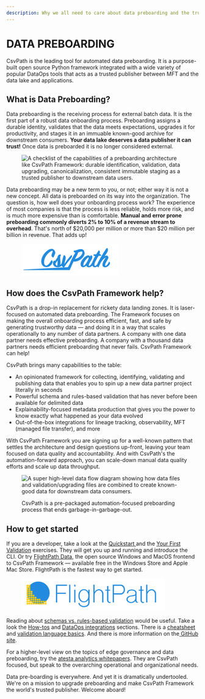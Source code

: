 ```yaml
---
description: Why we all need to care about data preboarding and the trusted publisher model
---
```


# DATA PREBOARDING

CsvPath is the leading tool for automated data preboarding. It is a purpose-built open source Python framework integrated with a wide variety of popular DataOps tools that acts as a trusted publisher between MFT and the data lake and applications.&#x20;

## What is Data Preboarding?

Data preboarding is the receiving process for external batch data. It is the first part of a robust data onboarding process. Preboarding assigns a durable identity, validates that the data meets expectations, upgrades it for productivity, and stages it in an immuable known-good archive for downstream consumers. **Your data lake deserves a data publisher it can trust!** Once data is preboarded it is no longer considered external.

<figure><img src=".gitbook/assets/Screenshot 2025-02-10 at 11.10.16 AM.png" alt="A checklist of the capabilities of a preboarding architecture like CsvPath Framework: durable identification, validation, data upgrading, canonicalization, consistent immutable staging as a trusted publisher to downstream data users." width="375"><figcaption></figcaption></figure>

Data preboarding may be a new term to you, or not; either way it is not a new concept. All data is preboarded on its way into the organization. The question is, how well does your onboarding process work? The experience of most companies is that the process is less reliable, holds more risk, and is much more expensive than is comfortable. **Manual and error prone preboarding commonly diverts 2% to 10% of a revenue stream to overhead**. That's north of $20,000 per million or more than $20 million per billion in revenue. That adds up! &#x20;



<figure><img src=".gitbook/assets/csvpath-word-only-blue-sm.png" alt="The CsvPath Framework logo" width="255"><figcaption></figcaption></figure>

## How does the CsvPath Framework help? &#x20;

CsvPath is a drop-in replacement for rickety data landing zones. It is  laser-focused on automated data preboarding. The Framework focuses on making the overall onboarding process efficient, fast, and safe by generating trustworthy data — and doing it in a way that scales operationally to any number of data partners. A company with one data partner needs effective preboarding. A company with a thousand data partners needs efficient preboarding that never fails. CsvPath Framework can help!

CsvPath brings many capabilities to the table:&#x20;

* An opinionated framework for collecting, identifying, validating and publishing data that enables you to spin up a new data partner project literally in seconds
* Powerful schema and rules-based validation that has never before been available for delimited data
* Explainability-focused metadata production that gives you the power to know exactly what happened as your data evolved
* Out-of-the-box integrations for lineage tracking, observability, MFT (managed file transfer), and more

With CsvPath Framework you are signing up for a well-known pattern that settles the architecture and design questions up-front, leaving your team focused on data quality and accountability. And with CsvPath's the automation-forward approach, you can scale-down manual data quality efforts and scale up data throughput.

<figure><img src=".gitbook/assets/Screenshot 2025-02-09 at 8.32.52 PM.png" alt="A super high-level data flow diagram showing how data files and validation/upgrading files are combined to create known-good data for downstream data consumers." width="563"><figcaption><p>CsvPath is a pre-packaged automation-focused preboarding process that ends garbage-in-garbage-out.</p></figcaption></figure>

## How to get started

If you are a developer, take a look at the [Quickstart ](getting-started/quickstart.md)and the [Your First Validation](getting-started/csv-and-excel-validation/your-first-validation-the-lazy-way.md) exercises. They will get you up and running and introduce the CLI. Or try [FlightPath Data](https://www.flightpathdata.com/), the open source Windows and MacOS frontend to CsvPath Framework — available free in the Windows Store and Apple Mac Store. FlightPath is the fastest way to get started.&#x20;

<figure><img src=".gitbook/assets/flightpath-logo-1.png" alt="" width="375"><figcaption></figcaption></figure>

Reading about [schemas vs. rules-based validation](topics/validation/schemas-or-rules.md) would be useful. Take a look the [How-tos](getting-started/how-tos/) and [DataOps integrations](getting-started/integrations/) sections. There is a [cheatsheet](topics/a-csvpath-cheatsheet.md) and [validation language basics](topics/language.md). And there is more information on the[ GitHub site](https://github.com/csvpath/csvpath).

For a higher-level view on the topics of edge governance and data preboarding, try the [atesta analytics  whitepapers](https://www.atestaanalytics.com/downloads). They are CsvPath focused, but speak to the overarching operational and organizational needs.

Data pre-boarding is everywhere. And yet it is dramatically undertooled. We're on a mission to upgrade preboarding and make CsvPath Framework the world's trusted publisher. Welcome aboard!
